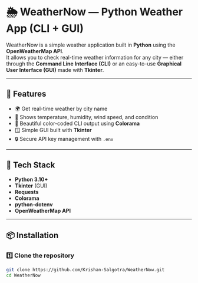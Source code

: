 # 🌦️ WeatherNow — Python Weather App (CLI + GUI)

WeatherNow is a simple weather application built in **Python** using the **OpenWeatherMap API**.  
It allows you to check real-time weather information for any city — either through the **Command Line Interface (CLI)** or an easy-to-use **Graphical User Interface (GUI)** made with **Tkinter**.

---

## 🚀 Features
- 🌍 Get real-time weather by city name  
- 🧭 Shows temperature, humidity, wind speed, and condition  
- 🎨 Beautiful color-coded CLI output using **Colorama**  
- 🪟 Simple GUI built with **Tkinter**  
- 🔒 Secure API key management with `.env`

---

## 🧠 Tech Stack
- **Python 3.10+**
- **Tkinter** (GUI)
- **Requests**
- **Colorama**
- **python-dotenv**
- **OpenWeatherMap API**

---

## 📦 Installation

### 1️⃣ Clone the repository
```bash
git clone https://github.com/Krishan-Salgotra/WeatherNow.git
cd WeatherNow
